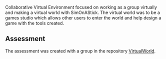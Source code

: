 Collaborative Virtual Environment focused on working as a group virtually and making a virtual world with SimOnAStick. The virtual world was to be a games studio which allows other users to enter the world and help design a game with the tools created.

## Assessment

The assessment was created with a group in the repository [VirtualWorld](https://github.com/yuchingho/VirtualWorld).